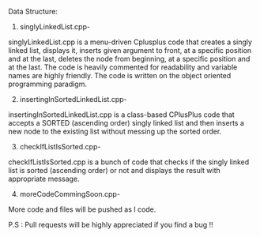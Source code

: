 Data Structure:

1. singlyLinkedList.cpp-

singlyLinkedList.cpp is a menu-driven Cplusplus code that creates a singly linked list, displays it, inserts given argument to front, at a specific position and at the last, deletes the node from beginning, at a specific position and at the last. The code is heavily commented for readability and variable names are highly friendly. The code is written on the object oriented programming paradigm.

2. insertingInSortedLinkedList.cpp-

insertingInSortedLinkedList.cpp is a class-based CPlusPlus code that accepts a SORTED (ascending order) singly linked list and then inserts a new node to the existing list without messing up the sorted order.

3. checkIfListIsSorted.cpp-

checkIfListIsSorted.cpp is a bunch of code that checks if the singly linked list is sorted (ascending order) or not and displays the result with appropriate message.

4. moreCodeCommingSoon.cpp-

More code and files will be pushed as I code.


P.S : Pull requests will be highly appreciated if you find a bug !!
